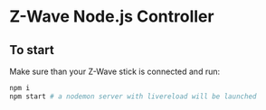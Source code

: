 # Z-Wave Node.js Controller
## To start
Make sure than your Z-Wave stick is connected and run:
```bash
npm i
npm start # a nodemon server with livereload will be launched
```
